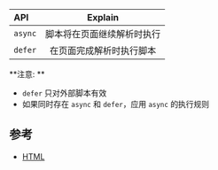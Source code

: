 | API     |          Explain           |
| :------ | :------------------------: |
| `async` | 脚本将在页面继续解析时执行 |
| `defer` |  在页面完成解析时执行脚本  |

**注意: **

- `defer` 只对外部脚本有效
- 如果同时存在 `async` 和 `defer`，应用 `async` 的执行规则

## 参考

- [HTML <script> defer Attribute](https://www.w3schools.com/tags/att_script_defer.asp)
